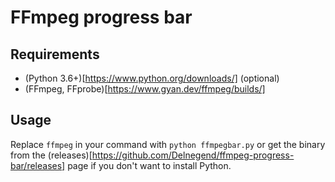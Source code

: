 # FFmpeg progress bar
## Requirements
- (Python 3.6+)[https://www.python.org/downloads/] (optional)
- (FFmpeg, FFprobe)[https://www.gyan.dev/ffmpeg/builds/]

## Usage
Replace `ffmpeg` in your command with `python ffmpegbar.py` or get the binary from the (releases)[https://github.com/Delnegend/ffmpeg-progress-bar/releases] page if you don't want to install Python.